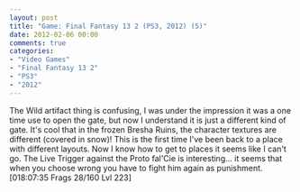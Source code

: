 ```yaml
---
layout: post
title: "Game: Final Fantasy 13 2 (PS3, 2012) (5)"
date: 2012-02-06 00:00
comments: true
categories:
- "Video Games"
- "Final Fantasy 13 2"
- "PS3"
- "2012"
---
```


The Wild artifact thing is confusing, I was under the impression
it was a one time use to open the gate, but now I understand it is
just a different kind of gate. It's cool that in the frozen Bresha
Ruins, the character textures are different (covered in snow)!
This is the first time I've been back to a place with different
layouts. Now I know how to get to places it seems like I can't
go. The Live Trigger against the Proto fal'Cie is
interesting... it seems that when you choose wrong you have to
fight him again as punishment. [018:07:35 Frags 28/160 Lvl 223]
